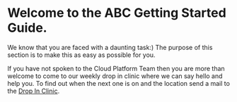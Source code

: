 # Welcome to the ABC Getting Started Guide.

We know that you are faced with a daunting task:)  The purpose of this section is to make this as easy as possible for you.

If you have not spoken to the Cloud Platform Team then you are more than welcome to come to our weekly drop in clinic where we can say hello and help you.  To find out when the next one is on and the location send a mail to the [Drop In Clinic](/UsefulContacts.md).
